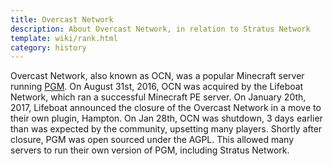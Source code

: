 ```yaml
---
title: Overcast Network
description: About Overcast Network, in relation to Stratus Network
template: wiki/rank.html
category: history
---
```


Overcast Network, also known as OCN, was a popular Minecraft server running [PGM](wiki/history/pgm). On August 31st, 2016, OCN was acquired by the Lifeboat Network, which ran a successful Minecraft PE server. On January 20th, 2017, Lifeboat announced the closure of the Overcast Network in a move to their own plugin, Hampton. On Jan 28th, OCN was shutdown, 3 days earlier than was expected by the community, upsetting many players. Shortly after closure, PGM was open sourced under the AGPL. This allowed many servers to run their own version of PGM, including Stratus Network.
